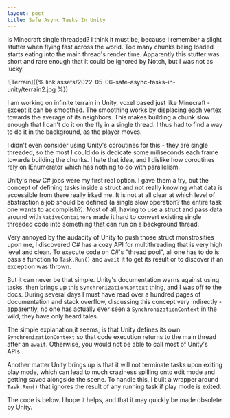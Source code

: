 ```yaml
---
layout: post
title: Safe Async Tasks In Unity
---
```


Is Minecraft single threaded? I think it must be, because I remember a slight stutter when flying fast across the world. Too many chunks being loaded starts eating into the main thread's render time. Apparently this stutter was short and rare enough that it could be ignored by Notch, but I was not as lucky.

![Terrain]({% link assets/2022-05-06-safe-async-tasks-in-unity/terrain2.jpg %})

I am working on infinite terrain in Unity, voxel based just like Minecraft - except it can be smoothed. The smoothing works by displacing each vertex towards the average of its neighbors. This makes building a chunk slow enough that I can't do it on the fly in a single thread. I thus had to find a way to do it in the background, as the player moves.

I didn't even consider using Unity's coroutines for this - they are single threaded, so the most I could do is dedicate some miliseconds each frame towards building the chunks. I hate that idea, and I dislike how coroutines rely on IEnumerator which has nothing to do with parallelism.

Unity's new C# jobs were my first real option. I gave them a try, but the concept of defining tasks inside a struct and not really knowing what data is accessible from there really irked me. It is not at all clear at which level of abstraction a job should be defined (a single slow operation? the entire task one wants to accomplish?). Most of all, having to use a struct and pass data around with `NativeContainer`s made it hard to convert existing single threaded code into something that can run on a background thread.

Very annoyed by the audacity of Unity to push those struct monstrosities upon me, I discovered C# has a cozy API for multithreading that is very high level and clean. To execute code on C#'s "thread pool", all one has to do is pass a function to `Task.Run()` and `await` it to get its result or to discover if an exception was thrown.

But it can never be that simple. Unity's documentation warns against using tasks, then brings up this `SynchronizationContext` thing, and I was off to the docs. During several days I must have read over a hundred pages of documentation and stack overflow, discussing this concept very indirectly - apparently, no one has actually ever seen a `SynchronizationContext` in the wild, they have only heard tales.

The simple explanation,it seems, is that Unity defines its own `SynchronizationContext` so that code execution returns to the main thread after an `await`. Otherwise, you would not be able to call most of Unity's APIs.

Another matter Unity brings up is that it will not terminate tasks upon exiting play mode, which can lead to much craziness spilling onto edit mode and getting saved alongside the scene. To handle this, I built a wrapper around `Task.Run()` that ignores the result of any running task if play mode is exited.

The code is below. I hope it helps, and that it may quickly be made obsolete by Unity.

<script src="https://gist.github.com/marcospgp/291a8239f5dcb1a326fad37d624f3630.js"></script>
